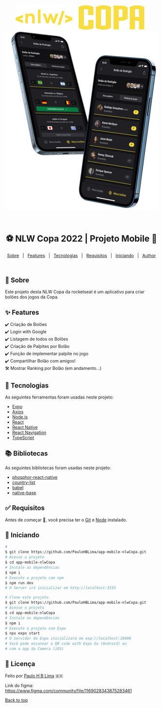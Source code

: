 <div align="center" id="top"> 
  <img src="https://github.com/gi-carnaval/frontend-nlw-copa/blob/master/src/assets/logo.svg" alt="NLW COPA" />
  &#xa0;  
</div>
<div align="center" id="top"> 
  <img src="https://github.com/PauloHBLima/app-mobile-nlwCopa/blob/master/assets/app-nlw-copa-preview.png" alt="NLW COPA" />
  
  &#xa0;
</div>

<h1 align="center">⚽️ NLW Copa 2022 | Projeto Mobile 📱</h1>

<p align="center">
  <a href="#dart-sobre">Sobre</a> &#xa0; | &#xa0; 
  <a href="#sparkles-features">Features</a> &#xa0; | &#xa0;
  <a href="#rocket-tecnologias">Tecnologias</a> &#xa0; | &#xa0;
  <a href="#white_check_mark-requisitos">Requisitos</a> &#xa0; | &#xa0;
  <a href="#checkered_flag-iniciando">Iniciando</a> &#xa0; | &#xa0;
  <!--<a href="#memo-licença">Licença</a> &#xa0; | &#xa0;-->
  <a href="https://github.com/PauloHBLima" target="_blank">Author</a>
</p>

<br>

## :dart: Sobre ##

Este projeto desta NLW Copa da rocketseat é um aplicativo para criar bolões dos jogos da Copa.

## :sparkles: Features ##

:heavy_check_mark: Criação de Bolões\
:heavy_check_mark: Login with Google\
:heavy_check_mark: Listagem de todos os Bolões\
:heavy_check_mark: Criação de Palpites por Bolão\
:heavy_check_mark: Função de implementar palpite no jogo\
:heavy_check_mark: Compartilhar Bolão com amigos!\
:hammer_and_wrench: Mostrar Ranking por Bolão (em andamento...)

## :rocket: Tecnologias ##

As seguintes ferramentas foram usadas neste projeto:

- [Expo](https://expo.io/)
- [Axios](https://axios-http.com/)
- [Node.js](https://nodejs.org/en/)
- [React](https://pt-br.reactjs.org/)
- [React Native](https://reactnative.dev/)
- [React Navigation](https://reactnavigation.org/)
- [TypeScript](https://www.typescriptlang.org/)

## 📚️ Bibliotecas ##

As seguintes bibliotecas foram usadas neste projeto:

- [phosphor-react-native]()
- [country-list]()
- [babel]()
- [native-base]()

## :white_check_mark: Requisitos ##

Antes de começar :checkered_flag:, você precisa ter o [Git](https://git-scm.com) e [Node](https://nodejs.org/en/) instalado.

## :checkered_flag: Iniciando ##

```bash
# 
$ git clone https://github.com/PauloHBLima/app-mobile-nlwCopa.git
# Acesse o projeto
$ cd app-mobile-nlwCopa
# Instale as dependências
$ npm i
# Execute o projeto com npm
$ npm run dev
# O Server irá inicializar em http://localhost:3333
```
```bash
# Clone este projeto
$ git clone https://github.com/PauloHBLima/app-mobile-nlwCopa.git
# Acesse o projeto
$ cd app-mobile-nlwCopa
# Instale as dependências
$ npm i
# Execute o projeto com Expo
$ npx expo start
# O servidor do Expo inicializará em exp://localhost:19000
# Você pode escanear o QR code with Expo Go (Android) ou
# com o app da Camera (iOS)
```


## :memo: Licença ##

Feito por <a href="https://github.com/PauloHBLimal" target="_blank">Paulo H B Lima</a> 🇧🇷

Link do figma: https://www.figma.com/community/file/1169028343875283461
&#xa0;

<a href="#top">Back to top</a>
